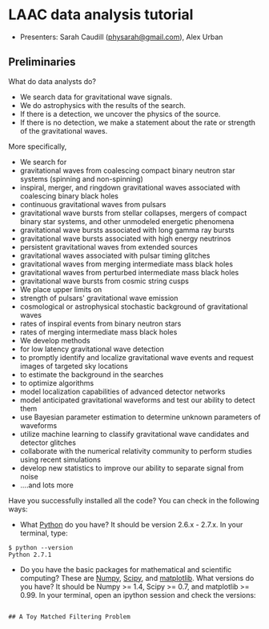 # LAAC data analysis tutorial

 * Presenters: Sarah Caudill (physarah@gmail.com), Alex Urban

## Preliminaries

What do data analysts do?
 * We search data for gravitational wave signals.
 * We do astrophysics with the results of the search.
  * If there is a detection, we uncover the physics of the source.
  * If there is no detection, we make a statement about the rate or strength of the gravitational waves.

More specifically,
 * We search for
  * gravitational waves from coalescing compact binary neutron star systems (spinning and non-spinning)
  * inspiral, merger, and ringdown gravitational waves associated with coalescing binary black holes
  * continuous gravitational waves from pulsars
  * gravitational wave bursts from stellar collapses, mergers of compact binary star systems, and other unmodeled energetic phenomena
  * gravitational wave bursts associated with long gamma ray bursts
  * gravitational wave bursts associated with high energy neutrinos
  * persistent gravitational waves from extended sources
  * gravitational waves associated with pulsar timing glitches
  * gravitational waves from merging intermediate mass black holes
  * gravitational waves from perturbed intermediate mass black holes
  * gravitational wave bursts from cosmic string cusps
 * We place upper limits on
  * strength of pulsars' gravitational wave emission
  * cosmological or astrophysical stochastic background of gravitational waves
  * rates of inspiral events from binary neutron stars
  * rates of merging intermediate mass black holes
 * We develop methods
  * for low latency gravitational wave detection
  * to promptly identify and localize gravitational wave events and request images of targeted sky locations
  * to estimate the background in the searches
  * to optimize algorithms
 * model localization capabilities of advanced detector networks
 * model anticipated gravitational waveforms and test our ability to detect them
 * use Bayesian parameter estimation to determine unknown parameters of waveforms
 * utilize machine learning to classify gravitational wave candidates and detector glitches
 * collaborate with the numerical relativity community to perform studies using recent simulations
 * develop new statistics to improve our ability to separate signal from noise
 * ....and lots more

Have you successfully installed all the code? You can check in the following ways:

 * What [Python](https://www.python.org) do you have? It should be version 2.6.x - 2.7.x. In your terminal, type:
```
$ python --version
Python 2.7.1
```
 * Do you have the basic packages for mathematical and scientific computing? These are [Numpy](http://www.numpy.org), [Scipy](http://www.scipy.org), and [matplotlib](http://matplotlib.org). What versions do you have? It should be Numpy >= 1.4, Scipy >= 0.7, and matplotlib >= 0.99. In your terminal, open an ipython session and check the versions:
```

## A Toy Matched Filtering Problem
